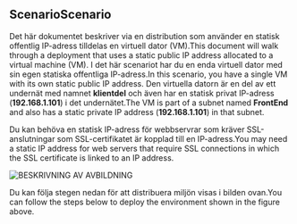 ## <a name="scenario"></a><span data-ttu-id="88f3d-101">Scenario</span><span class="sxs-lookup"><span data-stu-id="88f3d-101">Scenario</span></span>
<span data-ttu-id="88f3d-102">Det här dokumentet beskriver via en distribution som använder en statisk offentlig IP-adress tilldelas en virtuell dator (VM).</span><span class="sxs-lookup"><span data-stu-id="88f3d-102">This document will walk through a deployment that uses a static public IP address allocated to a virtual machine (VM).</span></span> <span data-ttu-id="88f3d-103">I det här scenariot har du en enda virtuell dator med sin egen statiska offentliga IP-adress.</span><span class="sxs-lookup"><span data-stu-id="88f3d-103">In this scenario, you have a single VM with its own static public IP address.</span></span> <span data-ttu-id="88f3d-104">Den virtuella datorn är en del av ett undernät med namnet **klientdel** och även har en statisk privat IP-adress (**192.168.1.101**) i det undernätet.</span><span class="sxs-lookup"><span data-stu-id="88f3d-104">The VM is part of a subnet named **FrontEnd** and also has a static private IP address (**192.168.1.101**) in that subnet.</span></span>

<span data-ttu-id="88f3d-105">Du kan behöva en statisk IP-adress för webbservrar som kräver SSL-anslutningar som SSL-certifikatet är kopplad till en IP-adress.</span><span class="sxs-lookup"><span data-stu-id="88f3d-105">You may need a static IP address for web servers that require SSL connections in which the SSL certificate is linked to an IP address.</span></span> 

![BESKRIVNING AV AVBILDNING](./media/virtual-network-deploy-static-pip-scenario-include/figure1.png)

<span data-ttu-id="88f3d-107">Du kan följa stegen nedan för att distribuera miljön visas i bilden ovan.</span><span class="sxs-lookup"><span data-stu-id="88f3d-107">You can follow the steps below to deploy the environment shown in the figure above.</span></span>

